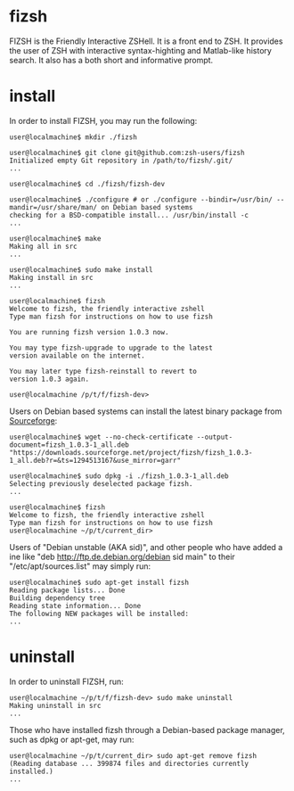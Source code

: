 fizsh
=====

FIZSH is the Friendly Interactive ZSHell. It is a front end to ZSH. It provides the user of ZSH with interactive syntax-highting and Matlab-like history search. It also has a both short and informative prompt.


install
=======

In order to install FIZSH, you may run the following: 

    user@localmachine$ mkdir ./fizsh 

    user@localmachine$ git clone git@github.com:zsh-users/fizsh
    Initialized empty Git repository in /path/to/fizsh/.git/
    ...

    user@localmachine$ cd ./fizsh/fizsh-dev

    user@localmachine$ ./configure # or ./configure --bindir=/usr/bin/ --mandir=/usr/share/man/ on Debian based systems
    checking for a BSD-compatible install... /usr/bin/install -c
    ...

    user@localmachine$ make
    Making all in src
    ...

    user@localmachine$ sudo make install
    Making install in src
    ...

    user@localmachine$ fizsh     
    Welcome to fizsh, the friendly interactive zshell
    Type man fizsh for instructions on how to use fizsh
    
    You are running fizsh version 1.0.3 now.
    
    You may type fizsh-upgrade to upgrade to the latest
    version available on the internet.
    
    You may later type fizsh-reinstall to revert to
    version 1.0.3 again.

    user@localmachine /p/t/f/fizsh-dev> 


Users on Debian based systems can install the latest binary package from [Sourceforge][1]: 

    user@localmachine$ wget --no-check-certificate --output-document=fizsh_1.0.3-1_all.deb "https://downloads.sourceforge.net/project/fizsh/fizsh_1.0.3-1_all.deb?r=&ts=1294513167&use_mirror=garr"

    user@localmachine$ sudo dpkg -i ./fizsh_1.0.3-1_all.deb
    Selecting previously deselected package fizsh.
    ...

    user@localmachine$ fizsh
    Welcome to fizsh, the friendly interactive zshell
    Type man fizsh for instructions on how to use fizsh
    user@localmachine ~/p/t/current_dir> 


Users of "Debian unstable (AKA sid)", and other people who have added a ine like "deb http://ftp.de.debian.org/debian sid main" to their "/etc/apt/sources.list" may simply run: 

    user@localmachine$ sudo apt-get install fizsh
    Reading package lists... Done
    Building dependency tree
    Reading state information... Done
    The following NEW packages will be installed:
    ...


uninstall
=========

In order to uninstall FIZSH, run:

    user@localmachine ~/p/t/f/fizsh-dev> sudo make uninstall
    Making uninstall in src
    ...


Those who have installed fizsh through a Debian-based package manager, such as dpkg or apt-get, may run:

    user@localmachine ~/p/t/current_dir> sudo apt-get remove fizsh
    (Reading database ... 399874 files and directories currently installed.)
    ...


[1]: http://sourceforge.net/projects/fizsh
